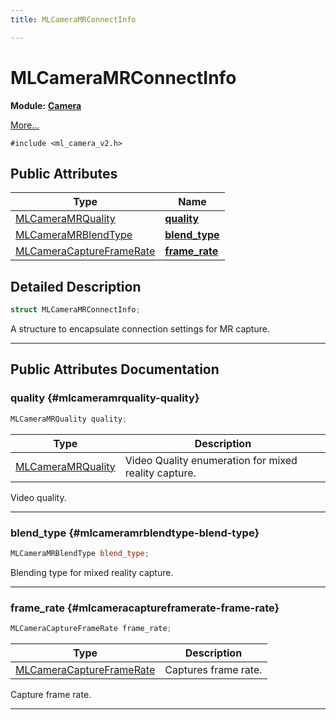 ```yaml
---
title: MLCameraMRConnectInfo

---
```


# MLCameraMRConnectInfo

**Module:** **[Camera](/api-ref/api/Modules/group___camera/group___camera.md)**



 [More...](#detailed-description)


`#include <ml_camera_v2.h>`

## Public Attributes

| Type           | Name           |
| -------------- | -------------- |
| [MLCameraMRQuality](/api-ref/api/Modules/group___camera/group___camera.md#enums-mlcameramrquality) | **[quality](/api-ref/api/Modules/group___camera/struct_m_l_camera_m_r_connect_info.md#mlcameramrquality-quality)**  |
| [MLCameraMRBlendType](/api-ref/api/Modules/group___camera/group___camera.md#enums-mlcameramrblendtype) | **[blend_type](/api-ref/api/Modules/group___camera/struct_m_l_camera_m_r_connect_info.md#mlcameramrblendtype-blend-type)**  |
| [MLCameraCaptureFrameRate](/api-ref/api/Modules/group___camera/group___camera.md#enums-mlcameracaptureframerate) | **[frame_rate](/api-ref/api/Modules/group___camera/struct_m_l_camera_m_r_connect_info.md#mlcameracaptureframerate-frame-rate)**  |

## Detailed Description

```cpp
struct MLCameraMRConnectInfo;
```


A structure to encapsulate connection settings for MR capture. 





-----------
## Public Attributes Documentation

### quality {#mlcameramrquality-quality}

```cpp
MLCameraMRQuality quality;
```



| Type | Description |
|--|--|
| [MLCameraMRQuality](/api-ref/api/Modules/group___camera/group___camera.md#enums-mlcameramrquality) | Video Quality enumeration for mixed reality capture.  |


Video quality. 





-----------

### blend_type {#mlcameramrblendtype-blend-type}

```cpp
MLCameraMRBlendType blend_type;
```


Blending type for mixed reality capture. 





-----------

### frame_rate {#mlcameracaptureframerate-frame-rate}

```cpp
MLCameraCaptureFrameRate frame_rate;
```



| Type | Description |
|--|--|
| [MLCameraCaptureFrameRate](/api-ref/api/Modules/group___camera/group___camera.md#enums-mlcameracaptureframerate) | Captures frame rate.  |


Capture frame rate. 





-----------

